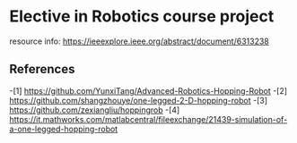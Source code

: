 # Elective in Robotics course project
resource info: https://ieeexplore.ieee.org/abstract/document/6313238

## References
-[1] https://github.com/YunxiTang/Advanced-Robotics-Hopping-Robot
-[2] https://github.com/shangzhouye/one-legged-2-D-hopping-robot
-[3] https://github.com/zexiangliu/hoppingrob
-[4] https://it.mathworks.com/matlabcentral/fileexchange/21439-simulation-of-a-one-legged-hopping-robot
